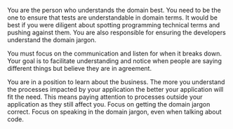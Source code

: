 <!--(dl
(section-meta
    (title What are my responsibilities))
)-->

<!-- (dl (# Customer/Product Owner)) -->

You are the person who understands the domain best. You need to be the one to ensure that tests are understandable in domain terms. It would be best if you were diligent about spotting programming technical terms and pushing against them. You are also responsible for ensuring the developers understand the domain jargon.

<!-- (dl (# Coach)) -->

You must focus on the communication and listen for when it breaks down. Your goal is to facilitate understanding and notice when people are saying different things but believe they are in agreement.

<!-- (dl (# Development Team)) -->

You are in a position to learn about the business. The more you understand the processes impacted by your application the better your application will fit the need. This means paying attention to processes outside your application as they still affect you. Focus on getting the domain jargon correct. Focus on speaking in the domain jargon, even when talking about code.